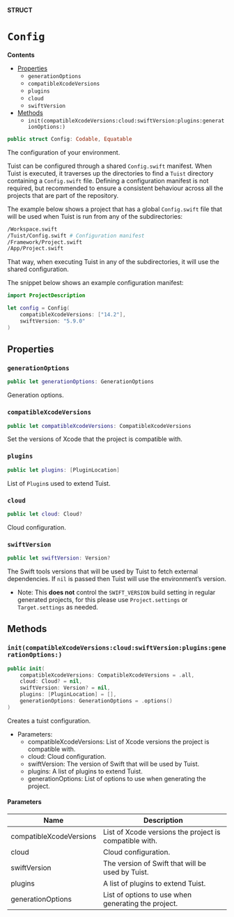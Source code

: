**STRUCT**

# `Config`

**Contents**

- [Properties](#properties)
  - `generationOptions`
  - `compatibleXcodeVersions`
  - `plugins`
  - `cloud`
  - `swiftVersion`
- [Methods](#methods)
  - `init(compatibleXcodeVersions:cloud:swiftVersion:plugins:generationOptions:)`

```swift
public struct Config: Codable, Equatable
```

The configuration of your environment.

Tuist can be configured through a shared `Config.swift` manifest.
When Tuist is executed, it traverses up the directories to find a `Tuist` directory containing a `Config.swift` file.
Defining a configuration manifest is not required, but recommended to ensure a consistent behaviour across all the projects
that are part of the repository.

The example below shows a project that has a global `Config.swift` file that will be used when Tuist is run from any of the
subdirectories:

```bash
/Workspace.swift
/Tuist/Config.swift # Configuration manifest
/Framework/Project.swift
/App/Project.swift
```

That way, when executing Tuist in any of the subdirectories, it will use the shared configuration.

The snippet below shows an example configuration manifest:

```swift
import ProjectDescription

let config = Config(
    compatibleXcodeVersions: ["14.2"],
    swiftVersion: "5.9.0"
)
```

## Properties
### `generationOptions`

```swift
public let generationOptions: GenerationOptions
```

Generation options.

### `compatibleXcodeVersions`

```swift
public let compatibleXcodeVersions: CompatibleXcodeVersions
```

Set the versions of Xcode that the project is compatible with.

### `plugins`

```swift
public let plugins: [PluginLocation]
```

List of `Plugin`s used to extend Tuist.

### `cloud`

```swift
public let cloud: Cloud?
```

Cloud configuration.

### `swiftVersion`

```swift
public let swiftVersion: Version?
```

The Swift tools versions that will be used by Tuist to fetch external dependencies.
If `nil` is passed then Tuist will use the environment’s version.
- Note: This **does not** control the `SWIFT_VERSION` build setting in regular generated projects, for this please use
`Project.settings`
or `Target.settings` as needed.

## Methods
### `init(compatibleXcodeVersions:cloud:swiftVersion:plugins:generationOptions:)`

```swift
public init(
    compatibleXcodeVersions: CompatibleXcodeVersions = .all,
    cloud: Cloud? = nil,
    swiftVersion: Version? = nil,
    plugins: [PluginLocation] = [],
    generationOptions: GenerationOptions = .options()
)
```

Creates a tuist configuration.

- Parameters:
  - compatibleXcodeVersions: List of Xcode versions the project is compatible with.
  - cloud: Cloud configuration.
  - swiftVersion: The version of Swift that will be used by Tuist.
  - plugins: A list of plugins to extend Tuist.
  - generationOptions: List of options to use when generating the project.

#### Parameters

| Name | Description |
| ---- | ----------- |
| compatibleXcodeVersions | List of Xcode versions the project is compatible with. |
| cloud | Cloud configuration. |
| swiftVersion | The version of Swift that will be used by Tuist. |
| plugins | A list of plugins to extend Tuist. |
| generationOptions | List of options to use when generating the project. |